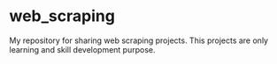 # web_scraping
My repository for sharing web scraping projects. This projects are only learning and skill development purpose.
